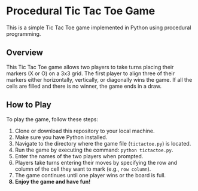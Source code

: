 # Procedural Tic Tac Toe Game

This is a simple Tic Tac Toe game implemented in Python using procedural programming.

## Overview

This Tic Tac Toe game allows two players to take turns placing their markers (X or O) on a 3x3 grid. The first player to align three of their markers either horizontally, vertically, or diagonally wins the game. If all the cells are filled and there is no winner, the game ends in a draw.

## How to Play

To play the game, follow these steps:

1. Clone or download this repository to your local machine. <br>
2. Make sure you have Python installed. <br>
3. Navigate to the directory where the game file (`tictactoe.py`) is located. <br>
4. Run the game by executing the command: `python tictactoe.py`. <br>
5. Enter the names of the two players when prompted. <br>
6. Players take turns entering their moves by specifying the row and column of the cell they want to mark (e.g., `row column`). <br>
7. The game continues until one player wins or the board is full. <b>
8. Enjoy the game and have fun!
